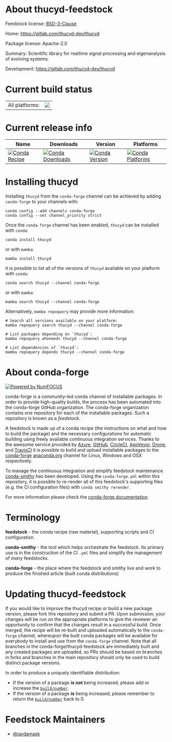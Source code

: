 About thucyd-feedstock
======================

Feedstock license: [BSD-3-Clause](https://github.com/conda-forge/thucyd-feedstock/blob/main/LICENSE.txt)

Home: https://gitlab.com/thucyd-dev/thucyd

Package license: Apache-2.0

Summary: Scientific library for realtime signal processing and eigenanalysis of evolving systems.

Development: https://gitlab.com/thucyd-dev/thucyd

Current build status
====================


<table><tr><td>All platforms:</td>
    <td>
      <a href="https://dev.azure.com/conda-forge/feedstock-builds/_build/latest?definitionId=7063&branchName=main">
        <img src="https://dev.azure.com/conda-forge/feedstock-builds/_apis/build/status/thucyd-feedstock?branchName=main">
      </a>
    </td>
  </tr>
</table>

Current release info
====================

| Name | Downloads | Version | Platforms |
| --- | --- | --- | --- |
| [![Conda Recipe](https://img.shields.io/badge/recipe-thucyd-green.svg)](https://anaconda.org/conda-forge/thucyd) | [![Conda Downloads](https://img.shields.io/conda/dn/conda-forge/thucyd.svg)](https://anaconda.org/conda-forge/thucyd) | [![Conda Version](https://img.shields.io/conda/vn/conda-forge/thucyd.svg)](https://anaconda.org/conda-forge/thucyd) | [![Conda Platforms](https://img.shields.io/conda/pn/conda-forge/thucyd.svg)](https://anaconda.org/conda-forge/thucyd) |

Installing thucyd
=================

Installing `thucyd` from the `conda-forge` channel can be achieved by adding `conda-forge` to your channels with:

```
conda config --add channels conda-forge
conda config --set channel_priority strict
```

Once the `conda-forge` channel has been enabled, `thucyd` can be installed with `conda`:

```
conda install thucyd
```

or with `mamba`:

```
mamba install thucyd
```

It is possible to list all of the versions of `thucyd` available on your platform with `conda`:

```
conda search thucyd --channel conda-forge
```

or with `mamba`:

```
mamba search thucyd --channel conda-forge
```

Alternatively, `mamba repoquery` may provide more information:

```
# Search all versions available on your platform:
mamba repoquery search thucyd --channel conda-forge

# List packages depending on `thucyd`:
mamba repoquery whoneeds thucyd --channel conda-forge

# List dependencies of `thucyd`:
mamba repoquery depends thucyd --channel conda-forge
```


About conda-forge
=================

[![Powered by
NumFOCUS](https://img.shields.io/badge/powered%20by-NumFOCUS-orange.svg?style=flat&colorA=E1523D&colorB=007D8A)](https://numfocus.org)

conda-forge is a community-led conda channel of installable packages.
In order to provide high-quality builds, the process has been automated into the
conda-forge GitHub organization. The conda-forge organization contains one repository
for each of the installable packages. Such a repository is known as a *feedstock*.

A feedstock is made up of a conda recipe (the instructions on what and how to build
the package) and the necessary configurations for automatic building using freely
available continuous integration services. Thanks to the awesome service provided by
[Azure](https://azure.microsoft.com/en-us/services/devops/), [GitHub](https://github.com/),
[CircleCI](https://circleci.com/), [AppVeyor](https://www.appveyor.com/),
[Drone](https://cloud.drone.io/welcome), and [TravisCI](https://travis-ci.com/)
it is possible to build and upload installable packages to the
[conda-forge](https://anaconda.org/conda-forge) [anaconda.org](https://anaconda.org/)
channel for Linux, Windows and OSX respectively.

To manage the continuous integration and simplify feedstock maintenance
[conda-smithy](https://github.com/conda-forge/conda-smithy) has been developed.
Using the ``conda-forge.yml`` within this repository, it is possible to re-render all of
this feedstock's supporting files (e.g. the CI configuration files) with ``conda smithy rerender``.

For more information please check the [conda-forge documentation](https://conda-forge.org/docs/).

Terminology
===========

**feedstock** - the conda recipe (raw material), supporting scripts and CI configuration.

**conda-smithy** - the tool which helps orchestrate the feedstock.
                   Its primary use is in the construction of the CI ``.yml`` files
                   and simplify the management of *many* feedstocks.

**conda-forge** - the place where the feedstock and smithy live and work to
                  produce the finished article (built conda distributions)


Updating thucyd-feedstock
=========================

If you would like to improve the thucyd recipe or build a new
package version, please fork this repository and submit a PR. Upon submission,
your changes will be run on the appropriate platforms to give the reviewer an
opportunity to confirm that the changes result in a successful build. Once
merged, the recipe will be re-built and uploaded automatically to the
`conda-forge` channel, whereupon the built conda packages will be available for
everybody to install and use from the `conda-forge` channel.
Note that all branches in the conda-forge/thucyd-feedstock are
immediately built and any created packages are uploaded, so PRs should be based
on branches in forks and branches in the main repository should only be used to
build distinct package versions.

In order to produce a uniquely identifiable distribution:
 * If the version of a package **is not** being increased, please add or increase
   the [``build/number``](https://docs.conda.io/projects/conda-build/en/latest/resources/define-metadata.html#build-number-and-string).
 * If the version of a package **is** being increased, please remember to return
   the [``build/number``](https://docs.conda.io/projects/conda-build/en/latest/resources/define-metadata.html#build-number-and-string)
   back to 0.

Feedstock Maintainers
=====================

* [@jaydamask](https://github.com/jaydamask/)

